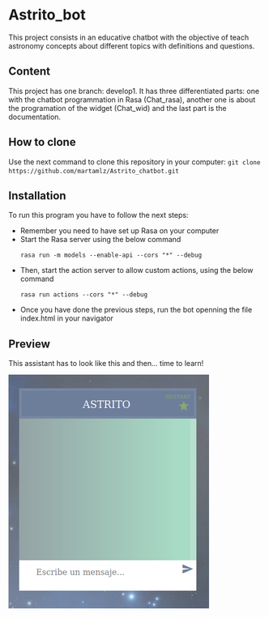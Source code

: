 # Astrito_bot
This project consists in an educative chatbot with the objective of teach astronomy concepts about different topics with definitions and questions.

## Content
This project has one branch: develop1. It has three differentiated parts: one with the chatbot programmation in Rasa (Chat_rasa), another one is about the programation of the widget (Chat_wid) and the last part is the documentation.

## How to clone
Use the next command to clone this repository in your computer:
    ```
    git clone https://github.com/martamlz/Astrito_chatbot.git
    ```
    
## Installation
To run this program you have to follow the next steps:
* Remember you need to have set up Rasa on your computer
* Start the Rasa server using the below command
    ```
    rasa run -m models --enable-api --cors "*" --debug
    ```
* Then, start the action server to allow custom actions, using the below command
    ```
    rasa run actions --cors "*" --debug
    ```
* Once you have done the previous steps, run the bot openning the file index.html in your navigator

## Preview
This assistant has to look like this and then... time to learn!

![](https://raw.githubusercontent.com/martamlz/Astrito_chatbot/develop1/doc/preview.png)
